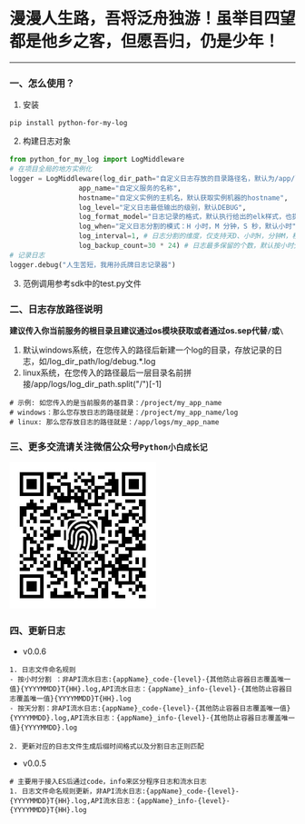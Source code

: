 # 漫漫人生路，吾将泛舟独游！虽举目四望都是他乡之客，但愿吾归，仍是少年！
---

### 一、怎么使用？
1. 安装
```shell
pip install python-for-my-log
```
2. 构建日志对象
```python
from python_for_my_log import LogMiddleware
# 在项目全局的地方实例化
logger = LogMiddleware(log_dir_path="自定义日志存放的目录路径名，默认为/app/logs/服务名/",
                 app_name="自定义服务的名称",
                 hostname="自定义实例的主机名，默认获取实例机器的hostname",
                 log_level="定义日志最低输出的级别，默认DEBUG",
                 log_format_model="日志记录的格式，默认执行给出的elk样式，也提供default模式，也可自定义",
                 log_when="定义日志分割的模式：H 小时，M 分钟，S 秒，默认小时",
                 log_interval=1, # 日志分割的维度，仅支持天D、小时H，分钟M，秒S
                 log_backup_count=30 * 24) # 日志最多保留的个数，默认按小时分割，保留30天的日志
# 记录日志
logger.debug("人生苦短，我用孙氏牌日志记录器")
```
3. 范例调用参考sdk中的test.py文件

### 二、日志存放路径说明
**建议传入你当前服务的根目录且建议通过os模块获取或者通过os.sep代替`/`或`\`**
1. 默认windows系统，在您传入的路径后新建一个log的目录，存放记录的日志，如/log_dir_path/log/debug.*.log
2. linux系统，在您传入的路径最后一层目录名前拼接/app/logs/log_dir_path.split("/")[-1]
```
# 示例: 如您传入的是当前服务的基目录：/project/my_app_name
# windows：那么您存放日志的路径就是：/project/my_app_name/log
# linux: 那么您存放日志的路径就是：/app/logs/my_app_name
```

### 三、更多交流请关注微信公众号`Python小白成长记`
![](https://raw.githubusercontent.com/Sunxiuwen2018/MyPicGoDir/main/Picture/%E6%88%91%E7%9A%84%E5%85%AC%E4%BC%97%E5%8F%B7.jpg)

### 四、更新日志
- v0.0.6
```
1. 日志文件命名规则
- 按小时分割 ：非API流水日志:{appName}_code-{level}-{其他防止容器日志覆盖唯一值}{YYYYMMDD}T{HH}.log,API流水日志：{appName}_info-{level}-{其他防止容器日志覆盖唯一值}{YYYYMMDD}T{HH}.log
- 按天分割：非API流水日志:{appName}_code-{level}-{其他防止容器日志覆盖唯一值}{YYYYMMDD}.log,API流水日志：{appName}_info-{level}-{其他防止容器日志覆盖唯一值}{YYYYMMDD}.log

2. 更新对应的日志文件生成后缀时间格式以及分割日志正则匹配
```

- v0.0.5
```
# 主要用于接入ES后通过code，info来区分程序日志和流水日志
1. 日志文件命名规则更新，非API流水日志:{appName}_code-{level}-{YYYYMMDD}T{HH}.log,API流水日志：{appName}_info-{level}-{YYYYMMDD}T{HH}.log

```